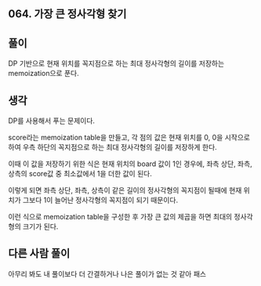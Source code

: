 ## 064. 가장 큰 정사각형 찾기

## 풀이

DP 기반으로 현재 위치를 꼭지점으로 하는 최대 정사각형의 길이를 저장하는 memoization으로 푼다.

## 생각

DP를 사용해서 푸는 문제이다.

score라는 memoization table을 만들고, 각 점의 값은 현재 위치를 0, 0을 시작으로 하여 우측 하단의 꼭지점으로 하는 최대 정사각형의 길이를 저장하게 한다.

이때 이 값을 저장하기 위한 식은 현재 위치의 board 값이 1인 경우에, 좌측 상단, 좌측, 상측의 score값 중 최소값에서 1을 더한 값이 된다.

이렇게 되면 좌측 상단, 좌측, 상측이 같은 길이의 정사각형의 꼭지점이 될때에 현재 위치가 그보다 1이 늘어난 정사각형의 꼭지점이 되기 때문이다.

이런 식으로 memoization table을 구성한 후 가장 큰 값의 제곱을 하면 최대의 정사각형의 크기가 된다.

## 다른 사람 풀이
아무리 봐도 내 풀이보다 더 간결하거나 나은 풀이가 없는 것 같아 패스
```

```
